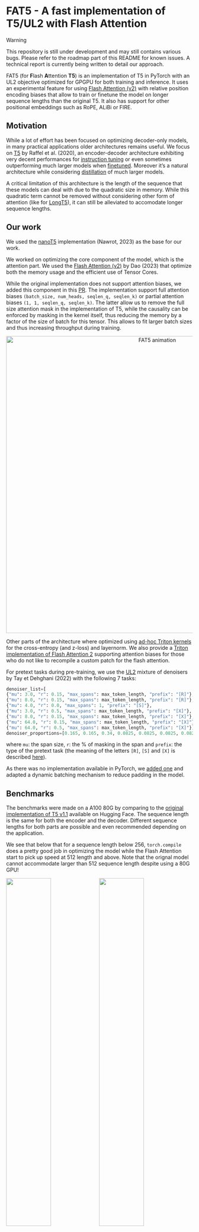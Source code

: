 # FAT5 - A fast implementation of T5/UL2 with Flash Attention

> [!warning]
> This repository is still under development and may still contains various bugs. Please refer to the roadmap part of this README for known issues.
> A technical report is currently being written to detail our approach.

FAT5 (for **F**lash **A**ttention **T5**) is an implementation of T5 in PyTorch with an UL2 objective optimized for GPGPU for both training and inference.
It uses an experimental feature for using [Flash Attention (v2)](https://arxiv.org/abs/2307.08691) with relative position encoding biases
that allow to train or finetune the model on longer sequence lengths than the original T5. It also has support for other positional embeddings such as RoPE, ALiBi or FIRE.

## Motivation

While a lot of effort has been focused on optimizing decoder-only models, in many practical applications older architectures remains useful.
We focus on [T5](http://jmlr.org/papers/v21/20-074.html) by Raffel et al. (2020), an encoder-decoder architecture exhibiting very decent performances for [instruction tuning](https://arxiv.org/pdf/2306.04757.pdf) or even sometimes outperforming much larger models when [finetuned](https://arxiv.org/pdf/2402.00841.pdf). Moreover it’s a natural architecture while considering [distillation](https://arxiv.org/abs/2305.02301) of much larger models.

A critical limitation of this architecture is the length of the sequence that these models can deal with due to the quadratic size in memory. While this quadratic term cannot be removed without considering other form of attention (like for [LongT5](https://arxiv.org/abs/2112.07916)), it can
still be alleviated to accomodate longer sequence lengths.

## Our work

We used the [nanoT5](https://github.com/PiotrNawrot/nanoT5?tab=readme-ov-file#cite) implementation (Nawrot, 2023) as the base for our work.

We worked on optimizing the core component of the model, which is the attention part. We used the [Flash Attention (v2)](https://arxiv.org/abs/2307.08691) by Dao (2023) that optimize both the memory usage and the efficient use of Tensor Cores.

While the original implementation does not support attention biases, we added this component in this [PR](https://github.com/Dao-AILab/flash-attention/pull/617). The implementation support full attention biases `(batch_size, num_heads, seqlen_q, seqlen_k)` or partial attention biases `(1, 1, seqlen_q, seqlen_k)`. The latter allow us to remove the full size attention mask in the implementation of T5, while the causality can be enforced by masking in the kernel itself, thus reducing the memory by a factor of the size of batch for this tensor. This allows to fit larger batch sizes and thus increasing throughput during training.

<div align="center">
<picture>
  <source media="(prefers-color-scheme: dark)" srcset="./assets/FAT5_dark.gif">
  <img width=800px alt="FAT5 animation" src="./assets/FAT5.gif">
</picture>
</div>

Other parts of the architecture where optimized using [ad-hoc Triton kernels](src/model/ops/) for the cross-entropy (and z-loss) and layernorm. We also provide a [Triton implementation of Flash Attention 2](src/model/ops/flash_attention_v2_bias.py) supporting attention biases for those who do not like to recompile a custom patch for the flash attention.

For pretext tasks during pre-training, we use the [UL2](https://arxiv.org/abs/2205.05131v3) mixture of denoisers by Tay et Dehghani (2022) with the following 7 tasks:

  ```python
  denoiser_list=[
  {"mu": 3.0, "r": 0.15, "max_spans": max_token_length, "prefix": "[R]"},
  {"mu": 8.0, "r": 0.15, "max_spans": max_token_length, "prefix": "[R]"},
  {"mu": 4.0, "r": 0.0, "max_spans": 1, "prefix": "[S]"},
  {"mu": 3.0, "r": 0.5, "max_spans": max_token_length, "prefix": "[X]"},
  {"mu": 8.0, "r": 0.15, "max_spans": max_token_length, "prefix": "[X]"},
  {"mu": 64.0, "r": 0.15, "max_spans": max_token_length, "prefix": "[X]"},
  {"mu": 64.0, "r": 0.5, "max_spans": max_token_length, "prefix": "[X]"}],
  denoiser_proportions=[0.165, 0.165, 0.34, 0.0825, 0.0825, 0.0825, 0.0825]
  ```
  where `mu`: the span size, `r`: the % of masking in the span and `prefix`: the type of the pretext task (the meaning of the letters `[R]`, `[S]` and `[X]` is described [here](https://huggingface.co/google/ul2#mixture-of-denoisers)).

As there was no implementation available in PyTorch, we [added one](src/data/data_collator_ul2.py) and adapted a dynamic batching mechanism to reduce padding in the model.

## Benchmarks

The benchmarks were made on a A100 80G by comparing to the [original implementation of T5 v1.1](https://huggingface.co/docs/transformers/model_doc/t5v1.1) available on Hugging Face. The sequence length is the same for both the encoder and the decoder. Different sequence lengths for both parts are possible and even recommended depending on the application.

We see that below that for a sequence length below 256, `torch.compile` does a pretty good job in optimizing the model while the Flash Attention
start to pick up speed at 512 length and above. Note that the orignal model cannot accommodate larger than 512 sequence length despite using a 80G GPU!

<p float="left">
  <img src="assets/benchmarks/fwd-bfloat16-b16.png" width="49%" />
  <img src="assets/benchmarks/bwd-bfloat16-b16.png" width="49%" />
</p>

We implemented an interface to use both Flash Attention 2 and `torch.compile`. You can find a torch compliable interface to Flash Attention 2 [here](src/utils/fa2_lib/).

We can see a clear improvement in memory usage in our implementation for larger batch sizes (no value means OOM):

<p float="left">
  <img src="assets/benchmarks/mem-bfloat16-b8.png" width="49%" />
  <img src="assets/benchmarks/mem-bfloat16-b32.png" width="49%" />
</p>

## Install

Training the model requires a custom installation of Flash Attention 2 using [this patch](https://github.com/Dao-AILab/flash-attention/pull/617).
Another possibility is to rely on the [triton version](src/model/ops/flash_attention_v2_bias.py) of Flash Attention 2.

## Pretraining

We tested and trained the model on A100. It may or may not work with other GPUs.
The training script is provided [here](train_flash_t5.py). It assumes that the dataset is already pretokenized and uses Hugging Face trainer.
```python
python train_flash_t5.py config/flash-t5-base.yaml
```

It supports accelerate for out of the box distributed training.

## Finetuning

> [!warning]
>  We are currently benchmarking our pre-trained models in French (see next section) to analyze the quality of our models and also whether our head implementations are correct. **So this work is still WIP**.

For the [classic T5](https://huggingface.co/docs/transformers/model_doc/t5), four different heads are available on Hugging Face: [`T5ForConditionalGeneration`](https://huggingface.co/docs/transformers/model_doc/t5#transformers.T5ForConditionalGeneration), [`T5ForSequenceClassification`](https://huggingface.co/docs/transformers/model_doc/t5#transformers.T5ForSequenceClassification) [`T5ForTokenClassification`](https://huggingface.co/docs/transformers/model_doc/t5#transformers.T5ForTokenClassification) and [`T5ForQuestionAnswering`](https://huggingface.co/docs/transformers/model_doc/t5#transformers.T5ForQuestionAnswering).
You can find the adaptation of the first head in this [file](https://github.com/catie-aq/flashT5/blob/684d02640464ea8bd2339689ce37da2d4e3b5f0b/src/model/modeling_flash_t5.py#L593) and that of the last three in this [file](https://github.com/catie-aq/flashT5/blob/main/src/model/custom_heads_flash_t5.py).

What we can say/observe at this stage is:  
- We tested the `FlashT5ForConditionalGeneration` head on a text summarization task, in particular on the dataset [orange_sum](https://huggingface.co/datasets/orange_sum). The outputs of this dataset are 32 tokens. That's why for this [line](https://github.com/catie-aq/flashT5/blob/684d02640464ea8bd2339689ce37da2d4e3b5f0b/src/model/modeling_flash_t5.py#L640) we set `max_length = 32`. You'll need to set this value manually if you want to generate a different length.  
For this head we've based ourselves on the [nanoT5 implementation](https://github.com/PiotrNawrot/nanoT5/blob/1c82d67bf8dea635be68a3b2a68a43b68b665193/nanoT5/utils/t5_model.py#L407) and not the Hugging Face one, as the latter is much faster (1 epoch of `FlashT5ForConditionalGeneration` takes us 6 min on FAT5-base vs. 3h30 on MT5-small).  
The hyperparameters recommended in the [T5 documentation](https://huggingface.co/docs/transformers/model_doc/t5) (i.e. lr = `1e-4` or `3e-4`) don't seem to be the most suitable for this task for the FAT5 (= we match the results of Barthez, who introduced the `orange_sum` dataset, in 3 epochs against 30 but then reach a plateau). We need to carry out a search for hyperparameters.  
For all the other tasks described below, a lr of `1e-4` gives the best results in the experiments we have carried out.
- For the `FlashT5ForTokenClassification`, we based ourselves on the implementation available on Hugging Face. This uses only the encoder. Thus, the number of parameters finetuned for this task are halved, and we obtain models with 67.1M parameters for the small version, 138M for the base version and 436M for the large version. This is something to bear in mind when benchmarking.
- For the `ForSequenceClassification`, the implementation available in Hugging Face is based on the encoder and decoder. This seems to us to be sub-optimal, so we've developed an encoder-only head.
Thus, the number of parameters finetuned for this task are halved, and we obtain models with 67.4M parameters for the small version, 138M for the base version and 436M for the large version. This is something to bear in mind when benchmarking.
- For the `T5ForQuestionAnswering`, the implementation available in Hugging Face is based on the encoder and decoder. This seems to us to be sub-optimal, so we've developed an encoder-only head.


> [!warning]
> Once your model has been finetuned, if you want to upload the weights to the Hugging Face Hub using the `push_to_hub` function, the latter won't load all the files you need to be able to reuse the model later. You'll have to perform a second upload yourself, where you'll load the missing files (these files are listed in the PR below). This is due to a bug in the `transformers` library. It has been reported and you can follow its progress in this [PR]( https://github.com/huggingface/transformers/issues/29714).



## Applications
### To French
We've used the codes of this repository to pretrain three FAT5-UL2 in French, a small version (147M parameters), a base version (305M parameters) and a large version (973M parameters).
The weights will soon be released.
Models are pre-trained on the French part of the [CulturaX](https://huggingface.co/datasets/uonlp/CulturaX) corpus by Nguyen et al. (2023), i.e. 1,258 GB of text.
The models were run on a single A100 80G for 11 days for the base version and two A100 80G 25 days for the large version (100 000 steps in both cases).

### To English

Our contribution focuses on French, with the pre-training and finetuning of models for comparison against French benchmarks. 
For English, we can't afford to do the same kind of work.
Nevertheless, to ensure that it can be used by English speakers, we have adapted the weights of the various versions of the [FLANT-T5](https://arxiv.org/abs/2210.11416) by Won Chung, Hou, Longpre et al. (2022) to our method. 
We hope that in this way, users will be able to efficiently continue pre-training one of these versions to adapt it to more recent data or specialize it on a specific domain, for example.
All weights can be found in this Hugging Face [collection](https://huggingface.co/collections/CATIE-AQ/catie-english-fat5-flan-662b679a8e855c7c0137d69e). 
To use one of the models, simply do the command:

```
from transformers import AutoModel, AutoTokenizer
model = AutoModel.from_pretrained("CATIE-AQ/FAT5-small-flan-en", trust_remote_code=True)
tokenizer = AutoTokenizer.from_pretrained("google/flan-t5-small")
```

### To any language
If the Flan-T5 doesn't suit you and you'd like to use another T5 (such as T5, T5v1.1, etc.) or in another language (mT5 or a T5 trained in a specific language), you can find the code we used for the Flan-T5 [here](https://github.com/catie-aq/flashT5/blob/main/convert_huggingface_t5.py).


## Integration into the `transformers` library

In the code snippet above, you can see that we're forced to use a `trust_remote_code=True` to load the model, as it's not natively available in the `transformers` library.  
We're working on adding FAT5 to the `transformers` library for simpler use (which would, for example, solve the `push_to_hub` problem listed above).  
One sticking point now is that Hugging Face relies on the official `flash-attention` library to get this type of model running under the hood in `transformers`.
So until our PRs in the Flash Attention library have been merged, a port to `transformers` is blocked.
A second non-blocking but time-consuming point is to come to an agreement with the `transformers` library maintainers in order to properly format our code (the fact that we've developed new heads, that one modifies the existing one, the code to display the documentation on the Hugging Face site, etc.).





## Roadmap
Here is several following up works that we would like to make:

- Support flash decoding for inference.

- Experiment with finetuning or distillation with long sequences.

- We are also trying to revisit the encoder-decoder architecture using subquadratic operators to replace the attention. Stay tuned for more information about this.

## License
[Apache-2.0 license](https://github.com/catie-aq/flashT5/tree/main?tab=Apache-2.0-1-ov-file#readme)

## Ackowledgment

We use the following repos and thanks the authors for this:
- [nanoT5](https://github.com/PiotrNawrot/nanoT5) for the simple implementation and the optimizer.
- [Flash attention](https://github.com/Dao-AILab/flash-attention) for the groundbreaking algorithm for computing attention.
- [Hugging Face](https://github.com/huggingface/transformers) for their excellent library.
- [FlagAttention](https://github.com/FlagOpen/FlagAttention) for the implementation of FA2 in Triton.
- [Unsloth](https://github.com/unslothai/unsloth) for the simple Triton kernels of the cross-entropy and layernorm that we adapted to our usage.

This work was support by the [Vaniila platform](http://vaniila.ai/).<br>
<div align="center">
  <a href="[https://example.com](http://vaniila.ai/)" target="_blank">
    <img src="https://www.vaniila.ai/wp-content/uploads/2020/02/Vaniila_bleu_horizontal.png" alt="Vaniila Logo" width="200">
  </a>
</div>
